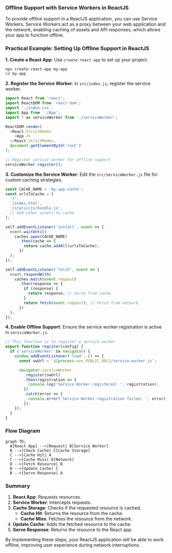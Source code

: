 ### Offline Support with Service Workers in ReactJS

To provide offline support in a ReactJS application, you can use Service Workers. Service Workers act as a proxy between your web application and the network, enabling caching of assets and API responses, which allows your app to function offline.

### Practical Example: Setting Up Offline Support in ReactJS

**1. Create a React App**:
Use `create-react-app` to set up your project.
```bash
npx create-react-app my-app
cd my-app
```

**2. Register the Service Worker**:
In `src/index.js`, register the service worker.
```javascript
import React from 'react';
import ReactDOM from 'react-dom';
import './index.css';
import App from './App';
import * as serviceWorker from './serviceWorker';

ReactDOM.render(
  <React.StrictMode>
    <App />
  </React.StrictMode>,
  document.getElementById('root')
);

// Register service worker for offline support
serviceWorker.register();
```

**3. Customize the Service Worker**:
Edit the `src/serviceWorker.js` file for custom caching strategies.
```javascript
const CACHE_NAME = 'my-app-cache';
const urlsToCache = [
  '/',
  '/index.html',
  '/static/js/bundle.js',
  // Add other assets to cache
];

self.addEventListener('install', event => {
  event.waitUntil(
    caches.open(CACHE_NAME)
      .then(cache => {
        return cache.addAll(urlsToCache);
      })
  );
});

self.addEventListener('fetch', event => {
  event.respondWith(
    caches.match(event.request)
      .then(response => {
        if (response) {
          return response; // Serve from cache
        }
        return fetch(event.request); // Fetch from network
      })
  );
});
```

**4. Enable Offline Support**:
Ensure the service worker registration is active in `serviceWorker.js`.
```javascript
// This function is to register a service worker
export function register(config) {
  if ('serviceWorker' in navigator) {
    window.addEventListener('load', () => {
      const swUrl = `${process.env.PUBLIC_URL}/service-worker.js`;

      navigator.serviceWorker
        .register(swUrl)
        .then(registration => {
          console.log('Service Worker registered: ', registration);
        })
        .catch(error => {
          console.error('Service Worker registration failed: ', error);
        });
    });
  }
}
```

### Flow Diagram

```mermaid
graph TD;
  A[React App] -->|Request| B[Service Worker]
  B -->|Check Cache| C[Cache Storage]
  C -->|Cache Hit| A
  C -->|Cache Miss| D[Network]
  D -->|Fetch Resource| B
  B -->|Update Cache| C
  B -->|Serve Response| A
```

### Summary

1. **React App**: Requests resources.
2. **Service Worker**: Intercepts requests.
3. **Cache Storage**: Checks if the requested resource is cached.
   - **Cache Hit**: Returns the resource from the cache.
   - **Cache Miss**: Fetches the resource from the network.
4. **Update Cache**: Adds the fetched resource to the cache.
5. **Serve Response**: Returns the resource to the React app.

By implementing these steps, your ReactJS application will be able to work offline, improving user experience during network interruptions.